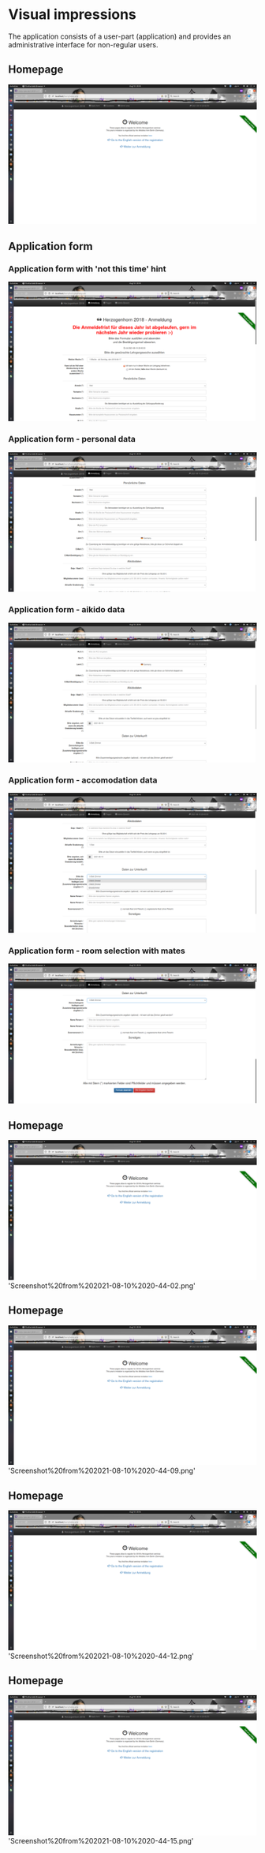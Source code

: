 # Visual impressions

The application consists of a user-part (application) and provides an administrative interface for non-regular users.

## Homepage
![Welcome screen](./screenshots/Screenshot%20from%202021-08-10%2020-43-28.png "Application welcome page")

## Application form
### Application form with 'not this time' hint
![Seminar application page](./screenshots/Screenshot%20from%202021-08-10%2020-43-37.png "Application welcome page")

### Application form - personal data
![Application - personal data](./screenshots/Screenshot%20from%202021-08-10%2020-43-41.png "Application flow - personal data")

### Application form - aikido data
![Application - aikido data](./screenshots/Screenshot%20from%202021-08-10%2020-43-46.png "Application flow - aikido data")

### Application form - accomodation data
![Application - accomodation data](./screenshots/Screenshot%20from%202021-08-10%2020-43-50.png "Application flow - accomodation data")

### Application form - room selection with mates
![Application - room data](./screenshots/Screenshot%20from%202021-08-10%2020-43-53.png "Application flow - room data")

## Homepage
![Welcome screen](./screenshots/Screenshot%20from%202021-08-10%2020-43-28.png "Application welcome page")
'Screenshot%20from%202021-08-10%2020-44-02.png'
## Homepage
![Welcome screen](./screenshots/Screenshot%20from%202021-08-10%2020-43-28.png "Application welcome page")
'Screenshot%20from%202021-08-10%2020-44-09.png'
## Homepage
![Welcome screen](./screenshots/Screenshot%20from%202021-08-10%2020-43-28.png "Application welcome page")
'Screenshot%20from%202021-08-10%2020-44-12.png'
## Homepage
![Welcome screen](./screenshots/Screenshot%20from%202021-08-10%2020-43-28.png "Application welcome page")
'Screenshot%20from%202021-08-10%2020-44-15.png'
